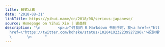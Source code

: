 ```yaml
---
title: 日式认真
date: '2018-08-31'
linkTitle: https://yihui.name/cn/2018/08/serious-japanese/
source: Homepage on Yihui Xie | 谢益辉
description: "\n        <p>上个月我的 R Markdown 书到手时，我<a href=\"https://twitter.com/xieyihui/status/1020408050421780480\">开玩笑说</a>今年的一年一书任务已经完成，这才七月份，接下来我要睡半年了。下面群众纷纷祝贺，而认真的高桥君在祝贺之余还说<a
  href=\"https://twitter.com/kohske/status/1020410232239927296\">祝你睡个好觉</a>。还能更可爱一些吗？</p>\n\n
  \       \n      "
---
```

